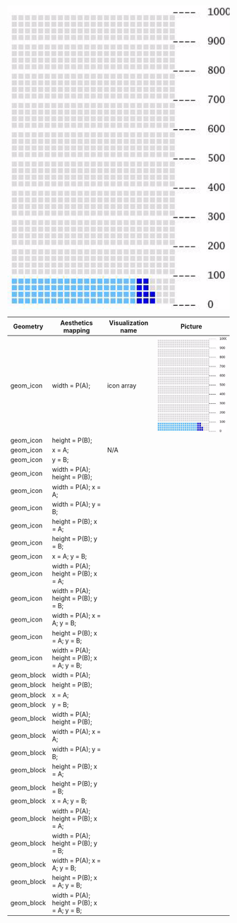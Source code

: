![](figure/icon_array.png)



| Geometry            | Aesthetics mapping                      | Visualization name	| Picture  	|
|--------------------	|--------------------------------------------	|------------	|---	|
| geom_icon          	| width = P(A);                              	| icon array 	| ![](figure/icon_array.png)|
| geom_icon          	| height = P(B);                             	|            	|   	|
| geom_icon          	| x = A;                                     	| N/A        	|   	|
| geom_icon          	| y = B;                                     	|            	|   	|
| geom_icon          	| width = P(A); height = P(B);               	|            	|   	|
| geom_icon          	| width = P(A); x = A;                       	|            	|   	|
| geom_icon          	| width = P(A); y = B;                       	|            	|   	|
| geom_icon          	| height = P(B); x = A;                      	|            	|   	|
| geom_icon          	| height = P(B); y = B;                      	|            	|   	|
| geom_icon          	| x = A; y = B;                              	|            	|   	|
| geom_icon          	| width = P(A); height = P(B); x = A;        	|            	|   	|
| geom_icon          	| width = P(A); height = P(B); y = B;        	|            	|   	|
| geom_icon          	| width = P(A); x = A; y = B;                	|            	|   	|
| geom_icon          	| height = P(B); x = A; y = B;               	|            	|   	|
| geom_icon          	| width = P(A); height = P(B); x = A; y = B; 	|            	|   	|
| geom_block         	| width = P(A);                              	|            	|   	|
| geom_block         	| height = P(B);                             	|            	|   	|
| geom_block         	| x = A;                                     	|            	|   	|
| geom_block         	| y = B;                                     	|            	|   	|
| geom_block         	| width = P(A); height = P(B);               	|            	|   	|
| geom_block         	| width = P(A); x = A;                       	|            	|   	|
| geom_block         	| width = P(A); y = B;                       	|            	|   	|
| geom_block         	| height = P(B); x = A;                      	|            	|   	|
| geom_block         	| height = P(B); y = B;                      	|            	|   	|
| geom_block         	| x = A; y = B;                              	|            	|   	|
| geom_block         	| width = P(A); height = P(B); x = A;        	|            	|   	|
| geom_block         	| width = P(A); height = P(B); y = B;        	|            	|   	|
| geom_block         	| width = P(A); x = A; y = B;                	|            	|   	|
| geom_block         	| height = P(B); x = A; y = B;               	|            	|   	|
| geom_block         	| width = P(A); height = P(B); x = A; y = B; 	|            	|   	|
